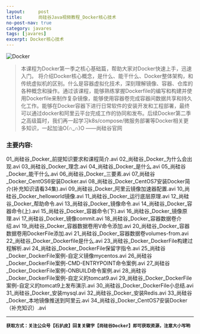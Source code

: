 ```yaml
---
layout:     post
title:      尚硅谷Java视频教程_Docker核心技术
no-post-nav: true
category: javares
tags: [javares]
excerpt: Docker核心技术
---
```


![Docker](https://upload-images.jianshu.io/upload_images/12555954-01c2e532646e0082.png?imageMogr2/auto-orient/strip%7CimageView2/2/w/1240)

> 本课程为Docker第一季之核心基础篇，帮助大家对Docker快速上手，迅速入门。
将介绍Docker核心概念，是什么、能干什么、Docker整体架构，和传统虚拟机的区别。什么是容器虚拟化技术，深刻理解镜像、容器、仓库的各种概念和操作。通过该课程，能够熟练掌握Dockerfile的编写和构建并使用Dockerfile来制作复杂镜像，能够使用容器卷完成容器间数据共享和持久化工作。能够在Docker容器下进行日常软件的安装开发和工程部署，最终可以通过docker和阿里云平台完成工作的协同和发布。后续Docker第二季之高级篇时，我们再一起学习k8s/compose/微服务部署等Docker相关更多知识，一起加油O(∩_∩)O  ——尚硅谷官网

### 主要内容:
01_尚硅谷_Docker_前提知识要求和课程简介.avi 
02_尚硅谷_Docker_为什么会出现.avi 
03_尚硅谷_Docker_理念.avi 
04_尚硅谷_Docker_是什么.avi 
05_尚硅谷_Docker_能干什么.avi 
06_尚硅谷_Docker_三要素.avi 
07_尚硅谷_Docker_CentOS6安装Docker.avi 
08_尚硅谷_Docker_CentOS7安装Docker简介(补充知识请看34集).avi 
09_尚硅谷_Docker_阿里云镜像加速器配置.avi 
10_尚硅谷_Docker_helloworld镜像.avi 
11_尚硅谷_Docker_运行底层原理.avi 
12_尚硅谷_Docker_帮助命令.avi 
13_尚硅谷_Docker_镜像命令.avi 
14_尚硅谷_Docker_容器命令(上).avi 
15_尚硅谷_Docker_容器命令(下).avi 
16_尚硅谷_Docker_镜像原理.avi 
17_尚硅谷_Docker_镜像commit.avi 
18_尚硅谷_Docker_容器数据卷介绍.avi 
19_尚硅谷_Docker_容器数据卷用V命令添加.avi 
20_尚硅谷_Docker_容器数据卷用DockerFile添加.avi 
21_尚硅谷_Docker_容器数据卷volumes-from.avi 
22_尚硅谷_Docker_Dockerfile是什么.avi 
23_尚硅谷_Docker_DockerFile构建过程解析.avi 
24_尚硅谷_Docker_DockerFile保留字指令.avi 
25_尚硅谷_Docker_DockerFile案例-自定义镜像mycentos.avi 
26_尚硅谷_Docker_DockerFile案例-CMD-ENTRYPOINT命令案例.avi 
27_尚硅谷_Docker_DockerFile案例-ONBUILD命令案例.avi 
28_尚硅谷_Docker_DockerFile案例-自定义的tomcat9.avi 
29_尚硅谷_Docker_DockerFile案例-自定义的tomcat9上发布演示.avi 
30_尚硅谷_Docker_DockerFile小总结.avi 
31_尚硅谷_Docker_安装mysql.avi 
32_尚硅谷_Docker_安装Redis.avi 
33_尚硅谷_Docker_本地镜像推送到阿里云.avi 
34_尚硅谷_Docker_CentOS7安装Docker（补充知识）.avi

---
**`获取方式：关注公众号【石扒皮】回复关键字【尚硅谷Docker】即可获取资源，注意大小写哟`**
